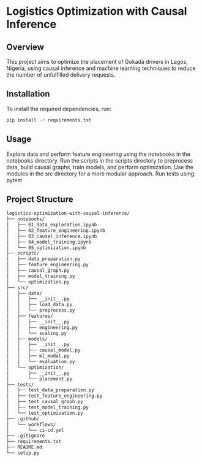 # Logistics Optimization with Causal Inference

## Overview
This project aims to optimize the placement of Gokada drivers in Lagos, Nigeria, using causal inference and machine learning techniques to reduce the number of unfulfilled delivery requests.

## Installation
To install the required dependencies, run:
```bash
pip install -r requirements.txt
```
## Usage
Explore data and perform feature engineering using the notebooks in the notebooks directory.
Run the scripts in the scripts directory to preprocess data, build causal graphs, train models, and perform optimization.
Use the modules in the src directory for a more modular approach.
Run tests using:
pytest

## Project Structure 
```bash
logistics-optimization-with-causal-inference/
├── notebooks/
│   ├── 01_data_exploration.ipynb
│   ├── 02_feature_engineering.ipynb
│   ├── 03_causal_inference.ipynb
│   ├── 04_model_training.ipynb
│   └── 05_optimization.ipynb
├── scripts/
│   ├── data_preparation.py
│   ├── feature_engineering.py
│   ├── causal_graph.py
│   ├── model_training.py
│   └── optimization.py
├── src/
│   ├── data/
│   │   ├── __init__.py
│   │   ├── load_data.py
│   │   └── preprocess.py
│   ├── features/
│   │   ├── __init__.py
│   │   ├── engineering.py
│   │   └── scaling.py
│   ├── models/
│   │   ├── __init__.py
│   │   ├── causal_model.py
│   │   ├── ml_model.py
│   │   └── evaluation.py
│   └── optimization/
│       ├── __init__.py
│       └── placement.py
├── tests/
│   ├── test_data_preparation.py
│   ├── test_feature_engineering.py
│   ├── test_causal_graph.py
│   ├── test_model_training.py
│   └── test_optimization.py
├── .github/
│   └── workflows/
│       └── ci-cd.yml
├── .gitignore
├── requirements.txt
├── README.md
└── setup.py

```
